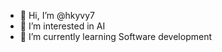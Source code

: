- 👋 Hi, I’m @hkyvy7
- 👀 I’m interested in AI
- 🌱 I’m currently learning Software development

<!---
hkyvy7/hkyvy7 is a ✨ special ✨ repository because its `README.md` (this file) appears on your GitHub profile.
You can click the Preview link to take a look at your changes.
--->
